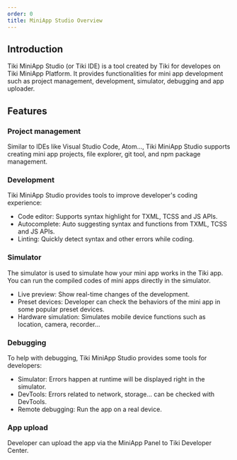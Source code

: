 ```yaml
---
order: 0
title: MiniApp Studio Overview
---
```


## Introduction

Tiki MiniApp Studio (or Tiki IDE) is a tool created by Tiki for developes on Tiki MiniApp Platform. It provides functionalities for mini app development such as project management, development, simulator, debugging and app uploader.

## Features

### Project management

Similar to IDEs like Visual Studio Code, Atom..., Tiki MiniApp Studio supports creating mini app projects, file explorer, git tool, and npm package management.

### Development

Tiki MiniApp Studio provides tools to improve developer's coding experience:

* Code editor: Supports syntax highlight for TXML, TCSS and JS APIs.
* Autocomplete: Auto suggesting syntax and functions from TXML, TCSS and JS APIs.
* Linting: Quickly detect syntax and other errors while coding.

### Simulator

The simulator is used to simulate how your mini app works in the Tiki app. You can run the compiled codes of mini apps directly in the simulator.

* Live preview: Show real-time changes of the development.
* Preset devices: Developer can check the behaviors of the mini app in some popular preset devices.
* Hardware simulation: Simulates mobile device functions such as location, camera, recorder...

### Debugging

To help with debugging, Tiki MiniApp Studio provides some tools for developers:

* Simulator: Errors happen at runtime will be displayed right in the simulator.
* DevTools: Errors related to network, storage... can be checked with DevTools.
* Remote debugging: Run the app on a real device.

### App upload

Developer can upload the app via the MiniApp Panel to Tiki Developer Center.
